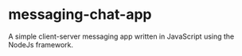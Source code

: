# messaging-chat-app
A simple client-server messaging app written in JavaScript using the NodeJs framework.
